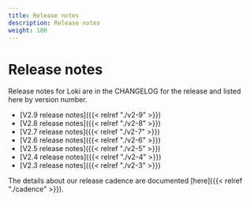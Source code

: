 ```yaml
---
title: Release notes
description: Release notes
weight: 100
---
```

# Release notes

Release notes for Loki are in the CHANGELOG for the release and
listed here by version number.

- [V2.9 release notes]({{< relref "./v2-9" >}})
- [V2.8 release notes]({{< relref "./v2-8" >}})
- [V2.7 release notes]({{< relref "./v2-7" >}})
- [V2.6 release notes]({{< relref "./v2-6" >}})
- [V2.5 release notes]({{< relref "./v2-5" >}})
- [V2.4 release notes]({{< relref "./v2-4" >}})
- [V2.3 release notes]({{< relref "./v2-3" >}})

The details about our release cadence are documented [here]({{< relref "./cadence" >}}).
